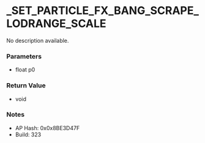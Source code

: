 # _SET_PARTICLE_FX_BANG_SCRAPE_LODRANGE_SCALE

No description available.

### Parameters
* float p0

### Return Value
* void

### Notes
* AP Hash: 0x0x8BE3D47F
* Build: 323

